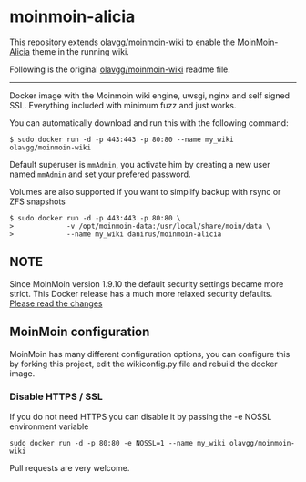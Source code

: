 # moinmoin-alicia

This repository extends [olavgg/moinmoin-wiki](https://github.com/olavgg/moinmoin-wiki) to enable the [MoinMoin-Alicia](https://github.com/danirus/moin-theme-alicia) theme in the running wiki.

Following is the original [olavgg/moinmoin-wiki](https://github.com/olavgg/moinmoin-wiki) readme file.

----

Docker image with the Moinmoin wiki engine, uwsgi, nginx and self signed SSL.
Everything included with minimum fuzz and just works.

You can automatically download and run this with the following command:
    
    $ sudo docker run -d -p 443:443 -p 80:80 --name my_wiki olavgg/moinmoin-wiki
    
Default superuser is `mmAdmin`, you activate him by creating a new user named `mmAdmin` and set your prefered password.

Volumes are also supported if you want to simplify backup with rsync or ZFS snapshots

    $ sudo docker run -d -p 443:443 -p 80:80 \
    >             -v /opt/moinmoin-data:/usr/local/share/moin/data \
    >             --name my_wiki danirus/moinmoin-alicia

## NOTE
Since MoinMoin version 1.9.10 the default security settings became more strict. This Docker release has a much more relaxed security defaults. [Please read the changes](https://github.com/moinwiki/moin-1.9/blob/1.9.10/docs/CHANGES#L13)

## MoinMoin configuration
MoinMoin has many different configuration options, you can configure this by forking this project, edit the wikiconfig.py file and rebuild the docker image.

### Disable HTTPS / SSL
If you do not need HTTPS you can disable it by passing the -e NOSSL environment variable

    sudo docker run -d -p 80:80 -e NOSSL=1 --name my_wiki olavgg/moinmoin-wiki

Pull requests are very welcome.

